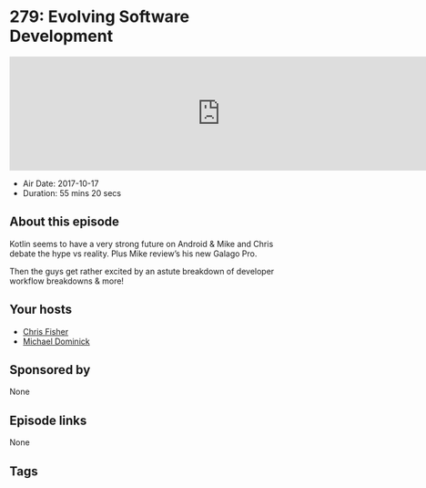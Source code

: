 # 279: Evolving Software Development

<iframe src="https://player.fireside.fm/v2/MLf2ZzhC+bLc9iuRP?theme=dark" width="740" height="200" frameborder="0" scrolling="no"></iframe>

* Air Date: 2017-10-17
* Duration: 55 mins 20 secs

## About this episode

Kotlin seems to have a very strong future on Android & Mike and Chris debate the hype vs reality. Plus Mike review’s his new Galago Pro.

Then the guys get rather excited by an astute breakdown of developer workflow breakdowns & more!

## Your hosts
* [Chris Fisher](https://coder.show/hosts/chrislas)
* [Michael Dominick](https://coder.show/hosts/michael)

## Sponsored by

None



## Episode links

None



## Tags

